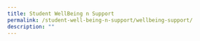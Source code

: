 ```yaml
---
title: Student WellBeing n Support
permalink: /student-well-being-n-support/wellbeing-support/
description: ""
---
```

